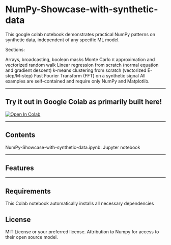 # NumPy-Showcase-with-synthetic-data
This google colab notebook demonstrates practical NumPy patterns on synthetic data, independent of any specific ML model.

Sections:

Arrays, broadcasting, boolean masks
Monte Carlo π approximation and vectorized random walk
Linear regression from scratch (normal equation and gradient descent)
k-means clustering from scratch (vectorized E-step/M-step)
Fast Fourier Transform (FFT) on a synthetic signal
All examples are self-contained and require only NumPy and Matplotlib.

---

## Try it out in Google Colab as primarily built here!

[![Open In Colab](https://colab.research.google.com/assets/colab-badge.svg)](https://colab.research.google.com/github/RGithub23/NumPy-Showcase-with-synthetic-data/blob/main/numpy_showcase_core.ipynb)

---

## Contents

NumPy-Showcase-with-synthetic-data.ipynb: Jupyter notebook

---

## Features

---
## Requirements

This Colab notebook automatically installs all necessary dependencies

## License

MIT License or your preferred license.  Attribution to Numpy for access to their open source model.
